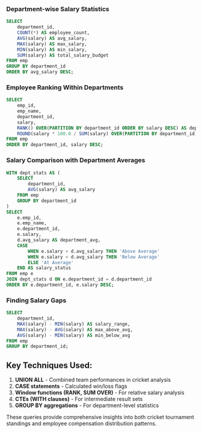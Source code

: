   

### Department-wise Salary Statistics

```SQL
SELECT
    department_id,
    COUNT(*) AS employee_count,
    AVG(salary) AS avg_salary,
    MAX(salary) AS max_salary,
    MIN(salary) AS min_salary,
    SUM(salary) AS total_salary_budget
FROM emp
GROUP BY department_id
ORDER BY avg_salary DESC;
```

### Employee Ranking Within Departments

```SQL
SELECT
    emp_id,
    emp_name,
    department_id,
    salary,
    RANK() OVER(PARTITION BY department_id ORDER BY salary DESC) AS dept_salary_rank,
    ROUND(salary * 100.0 / SUM(salary) OVER(PARTITION BY department_id), 2) AS salary_percentage_of_dept
FROM emp
ORDER BY department_id, salary DESC;
```

### Salary Comparison with Department Averages

```SQL
WITH dept_stats AS (
    SELECT
        department_id,
        AVG(salary) AS avg_salary
    FROM emp
    GROUP BY department_id
)
SELECT
    e.emp_id,
    e.emp_name,
    e.department_id,
    e.salary,
    d.avg_salary AS department_avg,
    CASE
        WHEN e.salary > d.avg_salary THEN 'Above Average'
        WHEN e.salary < d.avg_salary THEN 'Below Average'
        ELSE 'At Average'
    END AS salary_status
FROM emp e
JOIN dept_stats d ON e.department_id = d.department_id
ORDER BY e.department_id, e.salary DESC;
```

### Finding Salary Gaps

```SQL
SELECT
    department_id,
    MAX(salary) - MIN(salary) AS salary_range,
    MAX(salary) - AVG(salary) AS max_above_avg,
    AVG(salary) - MIN(salary) AS min_below_avg
FROM emp
GROUP BY department_id;
```

## Key Techniques Used:

1. **UNION ALL** - Combined team performances in cricket analysis
2. **CASE statements** - Calculated win/loss flags
3. **Window functions (RANK, SUM OVER)** - For relative salary analysis
4. **CTEs (WITH clauses)** - For intermediate result sets
5. **GROUP BY aggregations** - For department-level statistics

These queries provide comprehensive insights into both cricket tournament standings and employee compensation distribution patterns.

